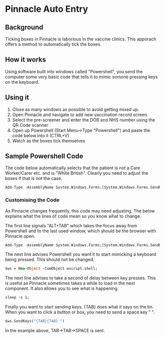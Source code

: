 # Pinnacle Auto Entry
## Background
Ticking boxes in Pinnacle is laborious in the vaccine clinics. This apporach offers a method to automatically tick the boxes.

## How it works
Using software built into windows called "Powershell", you send the computer some very basic code that tells it to mimic somone pressing keys on the keyboard.

## Using it
1. Close as many windows as possible to avoid getting mixed up.
2. Open Pinnacle and navigate to add new vaccination record screen.
3. Select the pre-screener and enter the DOB and NHS number using the QR Code scanner
4. Open up Powershell (Start Menu->Type "Powershell") and paste the code below into it (CTRL+V)
5. Watch as the boxes tick themselves

## Sample Powershell Code
The code below automatically selects that the patient is not a Care Worker/Carer etc. and is "White British". Clearly you need to adjust the boxes if that is not the case.
```vb
Add-Type -AssemblyName System.Windows.Forms;[System.Windows.Forms.SendKeys]::SendWait('%{TAB}');$ws = New-Object -ComObject wscript.shell;sleep -s 1;$ws.SendKeys(" ");sleep -s 4;$ws.SendKeys("{TAB}{TAB} ");sleep -s 1;$ws.SendKeys("{TAB}{TAB}{TAB}{TAB}{TAB}{TAB}{TAB}{TAB}{TAB}{TAB}{TAB}{TAB}{LEFT}{TAB}{TAB}{TAB}{LEFT}");sleep -s 1;$ws.SendKeys("{TAB}{TAB}{TAB}{TAB}{TAB}{TAB}{TAB} {TAB}{TAB} {TAB}{TAB}{TAB}{TAB}{TAB}{TAB}{TAB}{TAB}{TAB}{TAB} {TAB} {TAB} {TAB}{TAB}{TAB} {TAB}{TAB} {TAB} ");
```
### Customising the Code
As Pinnacle changes frequently, this code may need adjusting. The below explains what the lines of code mean so you know what to change.

The first line signals "ALT+TAB" which takes the focus away from Powershell and to the last used window, which should be the browser with Pinnacle open.
```vb
Add-Type -AssemblyName System.Windows.Forms;[System.Windows.Forms.SendKeys]::SendWait('%{TAB}');
```
The next line advises Powershell you want it to start mimicking a keyboard being pressed. This should not be changed.
```vb
$ws = New-Object -ComObject wscript.shell;
```

The next line advises to take a second of delay between key presses. This is useful as Pinnacle sometimes takes a while to load in the next component. It also allows you to see what is happening.
```vb
sleep -s 1;
```

Finally you want to start sending keys. {TAB} does what it says on the tin. When you want to click a button or box, you need to send a space key " ".
```vb
$ws.SendKeys("{TAB}{TAB} ")
```
In the example above, TAB->TAB->SPACE is sent.


